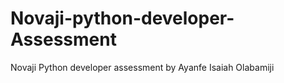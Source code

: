 # Novaji-python-developer-Assessment

Novaji Python developer assessment by Ayanfe Isaiah Olabamiji

